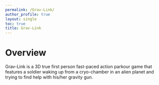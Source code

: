 ```yaml
---
permalink: /Grav-Link/
author_profile: true
layout: single
toc: true
title: Grav-Link
---
```


# Overview
Grav-Link is a 3D true first person fast-paced action parkour game that features a soldier waking up from a cryo-chamber in an alien planet and trying to find help with his/her gravity gun. 

